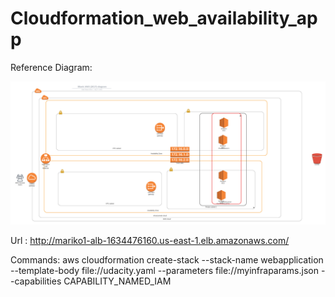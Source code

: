 ﻿# Cloudformation_web_availability_app


Reference Diagram:

![](images/reference.png)


Url : http://mariko1-alb-1634476160.us-east-1.elb.amazonaws.com/

Commands: aws cloudformation create-stack --stack-name webapplication --template-body file://udacity.yaml --parameters file://myinfraparams.json  --capabilities CAPABILITY_NAMED_IAM
